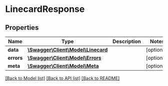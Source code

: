 # LinecardResponse

## Properties
Name | Type | Description | Notes
------------ | ------------- | ------------- | -------------
**data** | [**\Swagger\Client\Model\Linecard**](Linecard.md) |  | [optional] 
**errors** | [**\Swagger\Client\Model\Errors**](Errors.md) |  | [optional] 
**meta** | [**\Swagger\Client\Model\Meta**](Meta.md) |  | [optional] 

[[Back to Model list]](../README.md#documentation-for-models) [[Back to API list]](../README.md#documentation-for-api-endpoints) [[Back to README]](../README.md)


